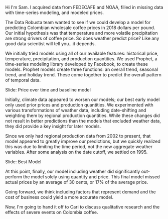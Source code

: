 Hi I'm Sam. I acquired data from FEDECAFE and NOAA, filled in missing data with time-series modeling, and modeled prices.

The Data Robusta team wanted to see if we could develop a model for predicting Colombian wholesale coffee prices in 2018 dollars per pound. Our initial hypothesis was that temperature and more volatile precipitation are strong drivers of coffee price. So does weather predict price? Like any good data scientist will tell you...it depends.

We initially tried models using all of our available features: historical price, temperature, precipitation, and production quantities. We used Prophet, a time-series modeling library developed by Facebook, to create these models. Prophet models create three functions: an overall trend, seasonal trend, and holiday trend. These come together to predict the overall pattern of temporal data.

Slide: Price over time and baseline model

Initially, climate data appeared to worsen our models; our best early model only used prior prices and production quantities. We experimented with various transformations of weather data, including date-shifting and weighting them by regional production quantities. While these changes did not result in better predictions than the models that excluded weather data, they did provide a key insight for later models. 

Since we only had regional production data from 2002 to present, that model appeared to greatly improve our predictions, but we quickly realized this was due to limiting the time period, not the new aggregate weather variables.
After some analysis on the date cutoff, we settled on 1995. 

Slide: Best Model

At this point, finally, our model including weather did significantly out-perform the model solely using quantity and price. This final model missed actual prices by an average of 30 cents, or 17% of the average price.

Going forward, we think including factors that represent demand and the cost of business could yield a more accurate model.

Now, I'm going to hand it off to Cari to discuss qualitative research and the effects of severe events on Colombia coffee.